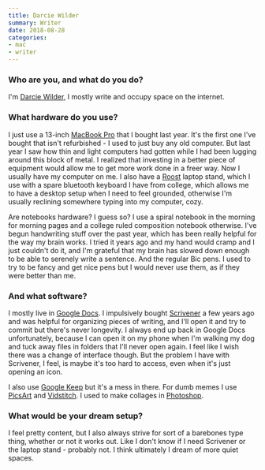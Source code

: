 ```yaml
---
title: Darcie Wilder
summary: Writer
date: 2018-08-28
categories:
- mac
- writer
---
```


### Who are you, and what do you do?

I'm [Darcie Wilder](http://333333333433333.com/ "Darcie's website."), I mostly write and occupy space on the internet.

### What hardware do you use?

I just use a 13-inch [MacBook Pro][macbook-pro] that I bought last year. It's the first one I've bought that isn't refurbished - I used to just buy any old computer. But last year I saw how thin and light computers had gotten while I had been lugging around this block of metal. I realized that investing in a better piece of equipment would allow me to get more work done in a freer way. Now I usually have my computer on me. I also have a [Roost][] laptop stand, which I use with a spare bluetooth keyboard I have from college, which allows me to have a desktop setup when I need to feel grounded, otherwise I'm usually reclining somewhere typing into my computer, cozy.

Are notebooks hardware? I guess so? I use a spiral notebook in the morning for morning pages and a college ruled composition notebook otherwise. I've begun handwriting stuff over the past year, which has been really helpful for the way my brain works. I tried it years ago and my hand would cramp and I just couldn't do it, and I'm grateful that my brain has slowed down enough to be able to serenely write a sentence. And the regular Bic pens. I used to try to be fancy and get nice pens but I would never use them, as if they were better than me.

### And what software?

I mostly live in [Google Docs][google-docs]. I impulsively bought [Scrivener][] a few years ago and was helpful for organizing pieces of writing, and I'll open it and try to commit but there's never longevity. I always end up back in Google Docs unfortunately, because I can open it on my phone when I'm walking my dog and tuck away files in folders that I'll never open again. I feel like I wish there was a change of interface though. But the problem I have with Scrivener, I feel, is maybe it's too hard to access, even when it's just opening an icon.

I also use [Google Keep][google-keep] but it's a mess in there. For dumb memes I use [PicsArt][picsart-ios] and [Vidstitch][vidstitch-pro-ios]. I used to make collages in [Photoshop][]. 

### What would be your dream setup?

I feel pretty content, but I also always strive for sort of a barebones type thing, whether or not it works out. Like I don't know if I need Scrivener or the laptop stand - probably not. I think ultimately I dream of more quiet spaces.

[google-docs]: https://en.wikipedia.org/wiki/Google_Docs "A web-based office suite."
[google-keep]: https://en.wikipedia.org/wiki/Google_Keep "A note-taking service."
[macbook-pro]: https://www.apple.com/macbook-pro/ "A laptop."
[photoshop]: https://www.adobe.com/products/photoshop.html "A bitmap image editor."
[picsart-ios]: https://itunes.apple.com/us/app/picsart-photo-studio/id587366035 "An photo editor and collage app."
[roost]: https://www.therooststand.com/ "A foldable laptop stand."
[scrivener]: http://literatureandlatte.com/scrivener.php "A Mac text editor aimed at writers."
[vidstitch-pro-ios]: https://itunes.apple.com/us/app/vidstitch-pro-for-instagram/id716816651 "An app for stitching images and videos together."
